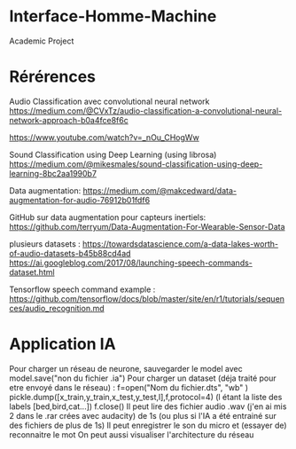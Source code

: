 # Interface-Homme-Machine
Academic Project

# Rérérences

Audio Classification avec convolutional neural network
https://medium.com/@CVxTz/audio-classification-a-convolutional-neural-network-approach-b0a4fce8f6c

https://www.youtube.com/watch?v=_nOu_CHogWw

Sound Classification using Deep Learning (using librosa)
https://medium.com/@mikesmales/sound-classification-using-deep-learning-8bc2aa1990b7

Data augmentation:
https://medium.com/@makcedward/data-augmentation-for-audio-76912b01fdf6

GitHub sur data augmentation pour capteurs inertiels:
https://github.com/terryum/Data-Augmentation-For-Wearable-Sensor-Data

plusieurs datasets : 
https://towardsdatascience.com/a-data-lakes-worth-of-audio-datasets-b45b88cd4ad
https://ai.googleblog.com/2017/08/launching-speech-commands-dataset.html

Tensorflow speech command example : 
https://github.com/tensorflow/docs/blob/master/site/en/r1/tutorials/sequences/audio_recognition.md

# Application IA

Pour charger un réseau de neurone, sauvegarder le model avec model.save("non du fichier .ia")
Pour charger un dataset (déja traité pour etre envoyé dans le réseau) :
  f=open("Nom du fichier.dts", "wb" )
  pickle.dump([x_train,y_train,x_test,y_test,l],f,protocol=4) (l étant la liste des labels [bed,bird,cat...])
  f.close()
Il peut lire des fichier audio .wav (j'en ai mis 2 dans le .rar crées avec audacity) de 1s (ou plus si l'IA a été entrainé sur des fichiers de plus de 1s)
Il peut enregistrer le son du micro et (essayer de) reconnaitre le mot
On peut aussi visualiser l'architecture du réseau
